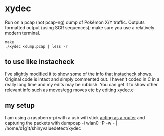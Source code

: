 
 xydec
=======

  Run on a pcap (not pcap-ng) dump of Pokémon X/Y traffic.  Outputs formatted
  output (using SGR sequences); make sure you use a relatively modern terminal.

    make
    ./xydec <dump.pcap | less -r


 to use like instacheck
-----
I've slightly modified it to show some of the info that [instacheck](http://www.smogon.com/forums/threads/instacheck-hotspot-a-fast-pok%C3%A9mon-checker-for-xy.3492531/) shows. Original code is intact and simply commented out.
I haven't coded in C in a really long time and my edits may be rubbish.
You can get it to show other relevant info such as moves/egg moves etc by editing xydec.c

 my setup
-----
I am using a raspberry-pi with a usb wifi stick [acting as a router](http://elinux.org/RPI-Wireless-Hotspot) and capturing the packets with
    dumpcap -i wlan0 -P -w - | /home/d1g1t/shinyvaluedetect/xydec
